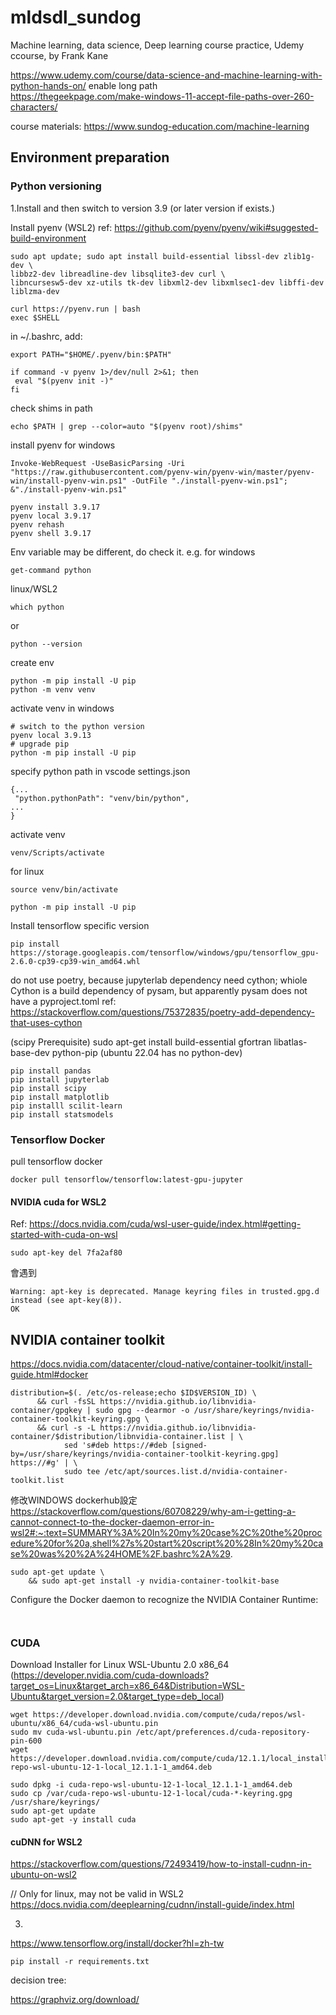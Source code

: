 # mldsdl_sundog
Machine learning, data science, Deep learning course practice, Udemy ccourse, by Frank Kane

https://www.udemy.com/course/data-science-and-machine-learning-with-python-hands-on/
enable long path  
https://thegeekpage.com/make-windows-11-accept-file-paths-over-260-characters/

course materials:
https://www.sundog-education.com/machine-learning


## Environment preparation

### Python versioning
<!-- Python 3.6–3.9
python 3.10.13 -->

1.Install and then switch to version 3.9 (or later version if exists.)

Install pyenv (WSL2)
ref: https://github.com/pyenv/pyenv/wiki#suggested-build-environment  
```
sudo apt update; sudo apt install build-essential libssl-dev zlib1g-dev \
libbz2-dev libreadline-dev libsqlite3-dev curl \
libncursesw5-dev xz-utils tk-dev libxml2-dev libxmlsec1-dev libffi-dev liblzma-dev

curl https://pyenv.run | bash
exec $SHELL
```

in ~/.bashrc, add: 
```
export PATH="$HOME/.pyenv/bin:$PATH"

if command -v pyenv 1>/dev/null 2>&1; then
 eval "$(pyenv init -)"
fi
```


check shims in path
```
echo $PATH | grep --color=auto "$(pyenv root)/shims"
```


install pyenv 
for windows
```
Invoke-WebRequest -UseBasicParsing -Uri "https://raw.githubusercontent.com/pyenv-win/pyenv-win/master/pyenv-win/install-pyenv-win.ps1" -OutFile "./install-pyenv-win.ps1"; &"./install-pyenv-win.ps1"
```

```
pyenv install 3.9.17
pyenv local 3.9.17
pyenv rehash
pyenv shell 3.9.17
```

Env variable may be different, do check it. e.g. 
for windows
```
get-command python
```
linux/WSL2
```
which python
```
or
```
python --version
```
create env
```
python -m pip install -U pip
python -m venv venv

```

activate venv in windows
```
# switch to the python version
pyenv local 3.9.13
# upgrade pip
python -m pip install -U pip
```
specify python path in vscode settings.json
```
{...
 "python.pythonPath": "venv/bin/python",
...
}
```



activate venv
```
venv/Scripts/activate
```
for linux
```
source venv/bin/activate
```

```
python -m pip install -U pip
```

Install tensorflow specific version
```
pip install https://storage.googleapis.com/tensorflow/windows/gpu/tensorflow_gpu-2.6.0-cp39-cp39-win_amd64.whl
```

do not use poetry, because jupyterlab dependency need cython; 
whiole Cython is a build dependency of pysam, but apparently pysam does not have a pyproject.toml 
ref:  
https://stackoverflow.com/questions/75372835/poetry-add-dependency-that-uses-cython  



(scipy Prerequisite)
sudo apt-get install build-essential gfortran libatlas-base-dev python-pip 
(ubuntu 22.04 has no python-dev)

```
pip install pandas  
pip install jupyterlab  
pip install scipy  
pip install matplotlib  
pip installl scilit-learn  
pip install statsmodels

```
### Tensorflow Docker
pull tensorflow docker
```
docker pull tensorflow/tensorflow:latest-gpu-jupyter
```

#### NVIDIA cuda for WSL2  
Ref: 
https://docs.nvidia.com/cuda/wsl-user-guide/index.html#getting-started-with-cuda-on-wsl  

```
sudo apt-key del 7fa2af80
```
會遇到
```
Warning: apt-key is deprecated. Manage keyring files in trusted.gpg.d instead (see apt-key(8)).
OK
```

## NVIDIA container toolkit
https://docs.nvidia.com/datacenter/cloud-native/container-toolkit/install-guide.html#docker

```
distribution=$(. /etc/os-release;echo $ID$VERSION_ID) \
      && curl -fsSL https://nvidia.github.io/libnvidia-container/gpgkey | sudo gpg --dearmor -o /usr/share/keyrings/nvidia-container-toolkit-keyring.gpg \
      && curl -s -L https://nvidia.github.io/libnvidia-container/$distribution/libnvidia-container.list | \
            sed 's#deb https://#deb [signed-by=/usr/share/keyrings/nvidia-container-toolkit-keyring.gpg] https://#g' | \
            sudo tee /etc/apt/sources.list.d/nvidia-container-toolkit.list
```


修改WINDOWS dockerhub設定  
https://stackoverflow.com/questions/60708229/why-am-i-getting-a-cannot-connect-to-the-docker-daemon-error-in-wsl2#:~:text=SUMMARY%3A%20In%20my%20case%2C%20the%20procedure%20for%20a,shell%27s%20start%20script%20%28In%20my%20case%20was%20%2A%24HOME%2F.bashrc%2A%29.


```
sudo apt-get update \
    && sudo apt-get install -y nvidia-container-toolkit-base
```

Configure the Docker daemon to recognize the NVIDIA Container Runtime:
```


```

### CUDA

Download Installer for Linux WSL-Ubuntu 2.0 x86_64
(https://developer.nvidia.com/cuda-downloads?target_os=Linux&target_arch=x86_64&Distribution=WSL-Ubuntu&target_version=2.0&target_type=deb_local) 
```
wget https://developer.download.nvidia.com/compute/cuda/repos/wsl-ubuntu/x86_64/cuda-wsl-ubuntu.pin
sudo mv cuda-wsl-ubuntu.pin /etc/apt/preferences.d/cuda-repository-pin-600
wget https://developer.download.nvidia.com/compute/cuda/12.1.1/local_installers/cuda-repo-wsl-ubuntu-12-1-local_12.1.1-1_amd64.deb
```

```
sudo dpkg -i cuda-repo-wsl-ubuntu-12-1-local_12.1.1-1_amd64.deb
sudo cp /var/cuda-repo-wsl-ubuntu-12-1-local/cuda-*-keyring.gpg /usr/share/keyrings/
sudo apt-get update
sudo apt-get -y install cuda
```

#### cuDNN for WSL2
https://stackoverflow.com/questions/72493419/how-to-install-cudnn-in-ubuntu-on-wsl2  

// Only for linux, may not be valid in WSL2
https://docs.nvidia.com/deeplearning/cudnn/install-guide/index.html  



3.

https://www.tensorflow.org/install/docker?hl=zh-tw
```
pip install -r requirements.txt
```



decision tree:

https://graphviz.org/download/

